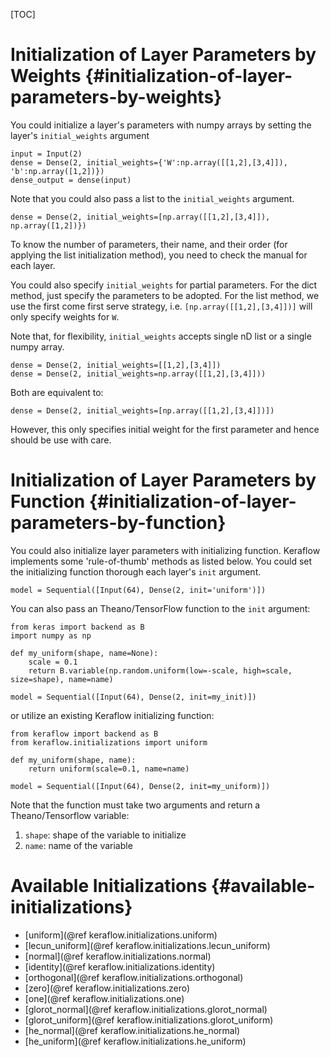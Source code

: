 [TOC]

# Initialization of Layer Parameters by Weights {#initialization-of-layer-parameters-by-weights}

You could initialize a layer's parameters with numpy arrays by setting the layer's `initial_weights` argument 
~~~{.py}
input = Input(2)
dense = Dense(2, initial_weights={'W':np.array([[1,2],[3,4]]), 'b':np.array([1,2])})
dense_output = dense(input)
~~~

Note that you could also pass a list to the `initial_weights` argument.

~~~{.py}
dense = Dense(2, initial_weights=[np.array([[1,2],[3,4]]), np.array([1,2])})
~~~

To know the number of parameters, their name, and their order (for applying the list initialization method), you need to check the manual for each layer.

You could also specify `initial_weights` for partial parameters. For the dict method, just specify the parameters to be adopted. For the list method, we use the first come first serve strategy, i.e. `[np.array([[1,2],[3,4]])]` will only specify weights for `W`.

Note that, for flexibility, `initial_weights` accepts single nD list or a single numpy array.

~~~{.py}
dense = Dense(2, initial_weights=[[1,2],[3,4]])
dense = Dense(2, initial_weights=np.array([[1,2],[3,4]]))
~~~

Both are equivalent to:

~~~{.py}
dense = Dense(2, initial_weights=[np.array([[1,2],[3,4]])])
~~~

However, this only specifies initial weight for the first parameter and hence  should be use with care. 



# Initialization of Layer Parameters by Function {#initialization-of-layer-parameters-by-function}
You could also initialize layer parameters with initializing function. Keraflow implements some 'rule-of-thumb' methods as listed below. You could set the initializing function thorough each layer's `init` argument.


~~~{.py}
model = Sequential([Input(64), Dense(2, init='uniform')])
~~~

You can also pass an Theano/TensorFlow function to the `init` argument:

~~~{.py}
from keras import backend as B
import numpy as np

def my_uniform(shape, name=None):
    scale = 0.1
    return B.variable(np.random.uniform(low=-scale, high=scale, size=shape), name=name)

model = Sequential([Input(64), Dense(2, init=my_init)])
~~~

or utilize an existing Keraflow initializing function:
~~~{.py}
from keraflow import backend as B
from keraflow.initializations import uniform

def my_uniform(shape, name):
    return uniform(scale=0.1, name=name)

model = Sequential([Input(64), Dense(2, init=my_uniform)])
~~~

Note that the function must take two arguments and return a Theano/Tensorflow variable: 
1. `shape`: shape of the variable to initialize
2. `name`: name of the variable


# Available Initializations {#available-initializations}

- [uniform](@ref keraflow.initializations.uniform)
- [lecun_uniform](@ref keraflow.initializations.lecun_uniform) 
- [normal](@ref keraflow.initializations.normal)
- [identity](@ref keraflow.initializations.identity)
- [orthogonal](@ref keraflow.initializations.orthogonal)
- [zero](@ref keraflow.initializations.zero)
- [one](@ref keraflow.initializations.one)
- [glorot_normal](@ref keraflow.initializations.glorot_normal)
- [glorot_uniform](@ref keraflow.initializations.glorot_uniform)
- [he_normal](@ref keraflow.initializations.he_normal)
- [he_uniform](@ref keraflow.initializations.he_uniform)
